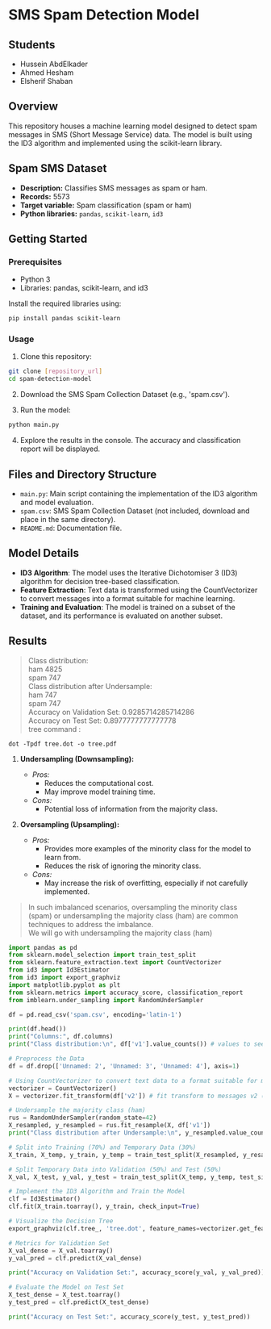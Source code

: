 # SMS Spam Detection Model

## Students

- Hussein AbdElkader
- Ahmed Hesham
- Elsherif Shaban

## Overview

This repository houses a machine learning model designed to detect spam messages in SMS (Short Message Service) data. The model is built using the ID3 algorithm and implemented using the scikit-learn library.

## Spam SMS Dataset

- **Description:** Classifies SMS messages as spam or ham.
- **Records:** 5573
- **Target variable:** Spam classification (spam or ham)
- **Python libraries:** `pandas`, `scikit-learn`, `id3`

## Getting Started

### Prerequisites

- Python 3
- Libraries: pandas, scikit-learn, and id3

Install the required libraries using:

```bash
pip install pandas scikit-learn
```

### Usage

1. Clone this repository:

```bash
git clone [repository_url]
cd spam-detection-model
```

2. Download the SMS Spam Collection Dataset (e.g., 'spam.csv').

3. Run the model:

```bash
python main.py
```

4. Explore the results in the console. The accuracy and classification report will be displayed.

## Files and Directory Structure

- `main.py`: Main script containing the implementation of the ID3 algorithm and model evaluation.
- `spam.csv`: SMS Spam Collection Dataset (not included, download and place in the same directory).
- `README.md`: Documentation file.

## Model Details

- **ID3 Algorithm**: The model uses the Iterative Dichotomiser 3 (ID3) algorithm for decision tree-based classification.
- **Feature Extraction**: Text data is transformed using the CountVectorizer to convert messages into a format suitable for machine learning.
- **Training and Evaluation**: The model is trained on a subset of the dataset, and its performance is evaluated on another subset.

## Results

> Class distribution:\
> ham 4825\
> spam 747\
> Class distribution after Undersample:\
> ham 747\
> spam 747\
> Accuracy on Validation Set: 0.9285714285714286\
> Accuracy on Test Set: 0.8977777777777778\
> tree command :

```
dot -Tpdf tree.dot -o tree.pdf
```

1. **Undersampling (Downsampling):**

   - _Pros:_
     - Reduces the computational cost.
     - May improve model training time.
   - _Cons:_
     - Potential loss of information from the majority class.

2. **Oversampling (Upsampling):**

   - _Pros:_
     - Provides more examples of the minority class for the model to learn from.
     - Reduces the risk of ignoring the minority class.
   - _Cons:_
     - May increase the risk of overfitting, especially if not carefully implemented.

> In such imbalanced scenarios, oversampling the minority class (spam) or undersampling the majority class (ham) are common techniques to address the imbalance.\
> We will go with undersampling the majority class (ham)

```python
import pandas as pd
from sklearn.model_selection import train_test_split
from sklearn.feature_extraction.text import CountVectorizer
from id3 import Id3Estimator
from id3 import export_graphviz
import matplotlib.pyplot as plt
from sklearn.metrics import accuracy_score, classification_report
from imblearn.under_sampling import RandomUnderSampler

df = pd.read_csv('spam.csv', encoding='latin-1')

print(df.head())
print("Columns:", df.columns)
print("Class distribution:\n", df['v1'].value_counts()) # values to see the spam and hum sum

# Preprocess the Data
df = df.drop(['Unnamed: 2', 'Unnamed: 3', 'Unnamed: 4'], axis=1)

# Using CountVectorizer to convert text data to a format suitable for machine learning
vectorizer = CountVectorizer()
X = vectorizer.fit_transform(df['v2']) # fit transform to messages v2 (X)

# Undersample the majority class (ham)
rus = RandomUnderSampler(random_state=42)
X_resampled, y_resampled = rus.fit_resample(X, df['v1'])
print("Class distribution after Undersample:\n", y_resampled.value_counts())

# Split into Training (70%) and Temporary Data (30%)
X_train, X_temp, y_train, y_temp = train_test_split(X_resampled, y_resampled, test_size=0.3, random_state=42)

# Split Temporary Data into Validation (50%) and Test (50%)
X_val, X_test, y_val, y_test = train_test_split(X_temp, y_temp, test_size=0.5, random_state=42)

# Implement the ID3 Algorithm and Train the Model
clf = Id3Estimator()
clf.fit(X_train.toarray(), y_train, check_input=True)

# Visualize the Decision Tree
export_graphviz(clf.tree_, 'tree.dot', feature_names=vectorizer.get_feature_names_out())

# Metrics for Validation Set
X_val_dense = X_val.toarray()
y_val_pred = clf.predict(X_val_dense)

print("Accuracy on Validation Set:", accuracy_score(y_val, y_val_pred))

# Evaluate the Model on Test Set
X_test_dense = X_test.toarray()
y_test_pred = clf.predict(X_test_dense)

print("Accuracy on Test Set:", accuracy_score(y_test, y_test_pred))
```
